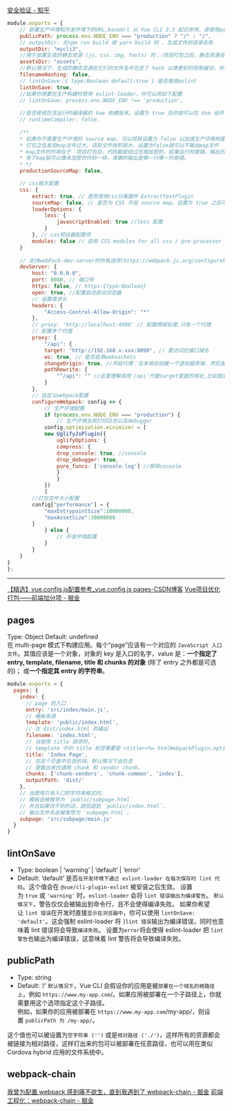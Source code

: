 [安全验证 - 知乎](https://zhuanlan.zhihu.com/p/426181790)
```js
module.exports = {
    // 部署生产环境和开发环境下的URL,baseUrl 从 Vue CLI 3.3 起已弃用，请使用publicPath
    publicPath: process.env.NODE_ENV === "production" ? "/" : "/",
    // outputDir: 在npm run build 或 yarn build 时 ，生成文件的目录名称
    outputDir: "mycli3",
    //用于放置生成的静态资源 (js、css、img、fonts) 的；（项目打包之后，静态资源会放在这个文件夹下）
    assetsDir: "assets",
    //默认情况下，生成的静态资源在它们的文件名中包含了 hash 以便更好的控制缓存。你可以通过将这个选项设为 false 来关闭文件名哈希。(false的时候就是让原来的文件名不改变)
    filenameHashing: false,
    // lintOnSave：{ type:Boolean default:true } 是否使用eslint
    lintOnSave: true,
    //如果你想要在生产构建时禁用 eslint-loader，你可以用如下配置
    // lintOnSave: process.env.NODE_ENV !== 'production',
    
    //是否使用包含运行时编译器的 Vue 构建版本。设置为 true 后你就可以在 Vue 组件中使用 template 选项了，但是这会让你的应用额外增加 10kb 左右。(默认false)
    // runtimeCompiler: false,
    
    /**
    * 如果你不需要生产环境的 source map，可以将其设置为 false 以加速生产环境构建。
    * 打包之后发现map文件过大，项目文件体积很大，设置为false就可以不输出map文件
    * map文件的作用在于：项目打包后，代码都是经过压缩加密的，如果运行时报错，输出的错误信息无法准确得知是哪里的代码报错。
    * 有了map就可以像未加密的代码一样，准确的输出是哪一行哪一列有错。
    * */
    productionSourceMap: false,

    // css相关配置
    css: {
        extract: true, // 是否使用css分离插件 ExtractTextPlugin
        sourceMap: false, // 是否为 CSS 开启 source map。设置为 true 之后可能会影响构建的性能
        loaderOptions: {
            less: {
                javascriptEnabled: true //less 配置
            }
        }, // css预设器配置项
        modules: false // 启用 CSS modules for all css / pre-processor files.
    }
    
    // 支持webPack-dev-server的所有选项(https://webpack.js.org/configuration/dev-server/)
    devServer: {
        host: "0.0.0.0",
        port: 8080, // 端口号
        https: false, // https:{type:Boolean}
        open: true, //配置自动启动浏览器
        // 设置请求头
        headers: {
            "Access-Control-Allow-Origin": "*"
        },
        // proxy: 'http://localhost:4000' // 配置跨域处理,只有一个代理
        // 配置多个代理
        proxy: {
            "/api": {
            target: "http://192.168.x.xxx:8090", // 要访问的接口域名
            ws: true, // 是否启用websockets
            changeOrigin: true, //开启代理：在本地会创建一个虚拟服务端，然后发送请求的数据，并同时接收请求的数据，这样服务端和服务端进行数据的交互就不会有跨域问题
            pathRewrite: {
                "^/api": "" //这里理解成用'/api'代替target里面的地址,比如我要调用'http://40.00.100.100:3002/user/add'，直接写'/api/user/add'即可
            }
        },
        // 自定义webpack配置
        configureWebpack: config => {
            // 生产环境配置
            if (process.env.NODE_ENV === "production") {
                // 生产环境去除打印日志以及debugger
	        config.optimization.minimizer = [
		    new UglifyJsPlugin({
		        uglifyOptions: {
			    compress: {
				drop_console: true, //console
				drop_debugger: true,
				pure_funcs: ['console.log'] //移除console
			    }
		        }
		    })
	        ]
		//打包文件大小配置
		config["performance"] = {
		    "maxEntrypointSize":10000000,
		    "maxAssetSize":30000000
		}
            } else {
                // 开发环境配置
            }
		}
	}
}
};
```
---
[【精选】vue.config.js配置参考\_vue.config.js pages-CSDN博客](https://blog.csdn.net/weixin_42752574/article/details/116245241)
[Vue项目优化打包——前端加分项 - 掘金](https://juejin.cn/post/7004045635620405278?searchId=202310222029227C396A30ACA858B8E8AE)
## pages
Type: Object
Default: undefined  
在 multi-page 模式下构建应用。每个“page”应该有一个对应的 `JavaScript 入口文件`。其值应该是一个对象，对象的 key 是入口的名字，value 是：**一个指定了 entry, template, filename, title 和 chunks 的对象** (除了 entry 之外都是可选的)； 或**一个指定其 entry 的字符串**。
```js
module.exports = {
  pages: {
    index: {
      // page 的入口
      entry: 'src/index/main.js',
      // 模板来源
      template: 'public/index.html',
      // 在 dist/index.html 的输出
      filename: 'index.html',
      // 当使用 title 选项时，
      // template 中的 title 标签需要是 <title><%= htmlWebpackPlugin.options.title %></title>
      title: 'Index Page',
      // 在这个页面中包含的块，默认情况下会包含
      // 提取出来的通用 chunk 和 vendor chunk。
      chunks: ['chunk-vendors', 'chunk-common', 'index'],
      outputPath: 'dist/'
    },
    // 当使用只有入口的字符串格式时，
    // 模板会被推导为 `public/subpage.html`
    // 并且如果找不到的话，就回退到 `public/index.html`。
    // 输出文件名会被推导为 `subpage.html`。
    subpage: 'src/subpage/main.js'
  }
}
```
## lintOnSave
- Type: boolean | ‘warning’ | ‘default’ | ‘error’
- Default: ‘default’
是否`在开发环境下通过 eslint-loader 在每次保存时 lint 代码`。这个值会在 `@vue/cli-plugin-eslint` 被安装之后生效。
设置为 `true` 或 `'warning'` 时，`eslint-loader` 会将 `lint 错误输出为编译警告`。
`默认情况下`，警告仅仅会被输出到命令行，且不会使得编译失败。
如果你希望让 `lint 错误`在开发时直接`显示在浏览器中`，你可以使用 `lintOnSave: 'default'`。这会强制 eslint-loader 将 `]lint 错误`输出为编译错误，同时也意味着 lint 错误将会导致`编译失败`。
设置为`error`将会使得 eslint-loader 把 `lint 警告`也输出为编译错误，这意味着 lint 警告将会导致编译失败。

## publicPath
- Type: string
- Default: ‘/’
`默认情况下`，Vue CLI 会假设你的应用是被`部署在一个域名的根路径上`，例如 `https://www.my-app.com`/。如果应用被部署在一个子路径上，你就需要用这个选项指定这个子路径。  
例如，如果你的应用被部署在 `https://www.my-app.com`/my-app/，则设置 `publicPath 为 /my-app/`。

这个值也可以被设置为`空字符串 ('')` 或是`相对路径 ('./')`，这样所有的资源都会被链接为相对路径，这样打出来的包可以被部署在任意路径，也可以用在类似 Cordova hybrid 应用的文件系统中。
## webpack-chain
[我曾为配置 webpack 感到痛不欲生，直到我遇到了 webpack-chain - 掘金](https://juejin.cn/post/6950076780669566983?searchId=20231022212422189F0FDBB128C9CEE60D)
[前端工程化：webpack-chain - 掘金](https://juejin.cn/post/6844904138954801166?searchId=20231022210431FBE81BB6D00054CC24F8)